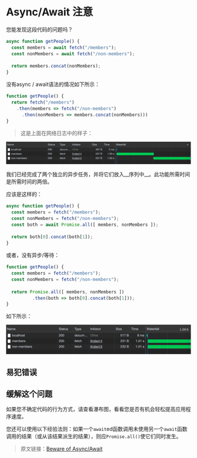 # Async/Await 注意

您能发现这段代码的问题吗？

```javascript
async function getPeople() {
  const members = await fetch("/members");
  const nonMembers = await fetch("/non-members");

  return members.concat(nonMembers);
}
```

没有async / await语法的情况如下所示：

```javascript
function getPeople() {
  return fetch("/members")
    .then(members => fetch("/non-members")
      .then(nonMembers => members.concat(nonMembers)))
}
```

> 这是上面在网络日志中的样子：

![错误](img/staggered.png)

我们已经完成了两个独立的异步任务，并将它们放入__序列中__。此功能所需时间是所需时间的两倍。

应该是这样的：

```javascript
async function getPeople() {
  const members = fetch("/members");
  const nonMembers = fetch("/non-members");
  const both = await Promise.all([ members, nonMembers ]);

  return both[0].concat(both[1]);
}
```

或者，没有异步/等待：

```javascript
function getPeople() {
  const members = fetch("/members");
  const nonMembers = fetch("/non-members");

  return Promise.all([ members, nonMembers ])
          .then(both => both[0].concat(both[1]));
}
```

如下所示：

![正确](img/parallel.png)



## 易犯错误



## 缓解这个问题

如果您不确定代码的行为方式，请查看瀑布图，看看您是否有机会轻松提高应用程序速度。

您还可以使用以下经验法则：如果一个`await`ed函数调用未使用另一个`await`函数调用的结果（或从该结果派生的结果），则应`Promise.all()`使它们同时发生。




> 原文链接：[Beware of Async/Await](https://www.brandonsmith.ninja/blog/async-await)